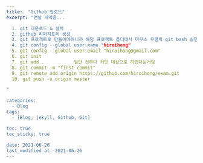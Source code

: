 ```yaml
---
title:  "Github 업로드"
excerpt: "맨날 까먹음...

  1. git 다운로드 & 설치
  2. github 리퍼지토리 생성
  3. git 프로젝트로 만들어야하니까 해당 프로젝트 폴더에서 마우스 우클릭 git bash 실행
  4. git config --global user.name "hiroihong"
  5. git config --global user.email "hiroihong@gmail.com"
  6. git init
  7. git add .           일단 전부다 커밋 대상으로 하겠다는거임
  8. git commit -m "first commit"
  9. git remote add origin https://github.com/hiroihong/exam.git
  10. git push -u origin master

"

categories:
  - Blog
tags:
  - [Blog, jekyll, Github, Git]

toc: true
toc_sticky: true
 
date: 2021-06-26
last_modified_at: 2021-06-26
---
```

